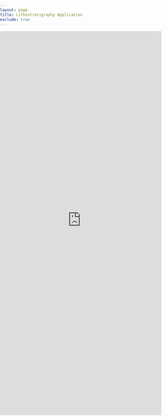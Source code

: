 ```yaml
---
layout: page
title: Lithostratigraphy Application
exclude: true
---
```

<style>
  html,
  body {
    height: 100%;
    margin: 0;
    padding: 0;
  }

  iframe {
    width: 100%;
    height: 1200px; /* set a fixed height */

    border: none;
  }
</style>
<html>
<body>

<iframe src="https://advikara-lithographicfacies-app-qvt1bm.streamlit.app?embedded=true" width="600" height="600">
  <p>Your browser does not support iframes.</p>
</iframe>

</body>
</html>